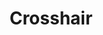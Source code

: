 ---
title: Crosshair
tags: ["crosshair", "target", "aim", "sight", "alignment", "focus", "precision"]
icon: crosshair
svg: '<svg xmlns="http://www.w3.org/2000/svg" width="24" height="24" fill="none" viewBox="0 0 24 24" stroke-width="1.5" stroke-linecap="round" stroke-linejoin="round" stroke="currentColor"><path d="M21 12h-3M6 12H3m9-6V3m0 18v-3"/><circle cx="12" cy="12" r="9"/></svg>'
---